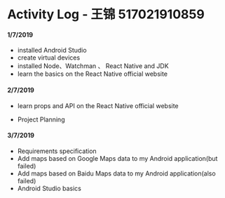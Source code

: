 # Activity Log - 王锦 517021910859

#### 1/7/2019

- installed Android Studio
- create virtual devices
- installed Node、Watchman 、 React Native and JDK
- learn the basics on the React Native official website

#### 2/7/2019

- learn props and API on the React Native official website

- Project Planning

  

#### 3/7/2019

- Requirements specification
- Add maps based on Google Maps data to my Android application(but failed)
- Add maps based on Baidu Maps data to my Android application(also failed)
- Android Studio basics